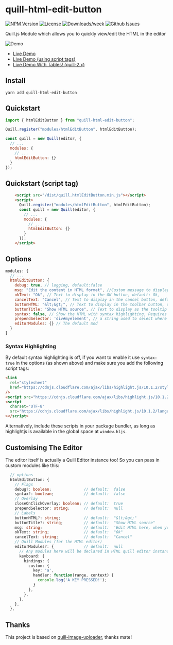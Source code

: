 # quill-html-edit-button

<!-- [START badges] -->

[![NPM Version](https://img.shields.io/npm/v/quill-html-edit-button.svg)](https://www.npmjs.com/package/quill-html-edit-button)
[![License](https://img.shields.io/npm/l/quill-html-edit-button.svg)](https://github.com/benwinding/quill-html-edit-button/blob/master/LICENSE)
[![Downloads/week](https://img.shields.io/npm/dm/quill-html-edit-button.svg)](https://www.npmjs.com/package/quill-html-edit-button)
[![Github Issues](https://img.shields.io/github/issues/benwinding/quill-html-edit-button.svg)](https://github.com/benwinding/quill-html-edit-button)

<!-- [END badges] -->

Quill.js Module which allows you to quickly view/edit the HTML in the editor

![Demo](https://user-images.githubusercontent.com/664714/93285035-f7f44e80-f7a1-11ea-83c7-59e151c53c06.gif)

- [Live Demo](https://benwinding.github.io/quill-html-edit-button/src/demo.html)
- [Live Demo (using script tags)](https://benwinding.github.io/quill-html-edit-button/src/demo-script-tag.html)
- [Live Demo With Tables! (quill-2.x)](https://benwinding.github.io/quill-html-edit-button/src/demo-script-tag-2.x.html)

## Install

`yarn add quill-html-edit-button`

## Quickstart

``` js
import { htmlEditButton } from "quill-html-edit-button";

Quill.register("modules/htmlEditButton", htmlEditButton);

const quill = new Quill(editor, {
  // ...
  modules: {
    // ...
    htmlEditButton: {}
  }
});
```

## Quickstart (script tag)

``` html
    <script src="/dist/quill.htmlEditButton.min.js"></script>
    <script>
      Quill.register("modules/htmlEditButton", htmlEditButton);
      const quill = new Quill(editor, {
        // ...
        modules: {
          // ...
          htmlEditButton: {}
        }
      });
    </script>
```

## Options

``` js
modules: {
  // ...
  htmlEditButton: {
    debug: true, // logging, default:false
    msg: "Edit the content in HTML format", //Custom message to display in the editor, default: Edit HTML here, when you click "OK" the quill editor's contents will be replaced
    okText: "Ok", // Text to display in the OK button, default: Ok,
    cancelText: "Cancel", // Text to display in the cancel button, default: Cancel
    buttonHTML: "&lt;&gt;", // Text to display in the toolbar button, default: <>
    buttonTitle: "Show HTML source", // Text to display as the tooltip for the toolbar button, default: Show HTML source
    syntax: false, // Show the HTML with syntax highlighting. Requires highlightjs on window.hljs (similar to Quill itself), default: false
    prependSelector: 'div#myelement', // a string used to select where you want to insert the overlayContainer, default: null (appends to body),
    editorModules: {} // The default mod
  }
}
```

### Syntax Highlighting

By default syntax highlighting is off, if you want to enable it use `syntax: true` in the options (as shown above) and make sure you add the following script tags:

``` html
<link
  rel="stylesheet"
  href="https://cdnjs.cloudflare.com/ajax/libs/highlight.js/10.1.2/styles/github.min.css"
/>
<script src="https://cdnjs.cloudflare.com/ajax/libs/highlight.js/10.1.2/highlight.min.js"></script>
<script
  charset="UTF-8"
  src="https://cdnjs.cloudflare.com/ajax/libs/highlight.js/10.1.2/languages/xml.min.js"
></script>
```

Alternatively, include these scripts in your package bundler, as long as highlightjs is available in the global space at `window.hljs`.

## Customising The Editor
The editor itself is actually a Quill Editor instance too! So you can pass in custom modules like this:

``` ts
  // options
  htmlEditButton: {
    // Flags
    debug?: boolean;              // default:  false 
    syntax?: boolean;             // default:  false  
    // Overlay
    closeOnClickOverlay: boolean; // default:  true                       
    prependSelector: string;      // default:  null                       
    // Labels
    buttonHTML?: string;          // default:  "&lt;&gt;"
    buttonTitle?: string;         // default:  "Show HTML source"
    msg: string;                  // default:  'Edit HTML here, when you click "OK" the quill editor\'s contents will be replaced'     
    okText: string;               // default:  "Ok"
    cancelText: string;           // default:  "Cancel"            
    // Quill Modules (for the HTML editor)
    editorModules?: {             // default:  null
      // Any modules here will be declared in HTML quill editor instance
      keyboard: {
        bindings: {
          custom: {
            key: 'a',
            handler: function(range, context) {
              console.log('A KEY PRESSED!');
            }
          },
        },
      },
    },
  },
```

## Thanks

This project is based on [quill-image-uploader](https://github.com/NoelOConnell/quill-image-uploader), thanks mate!
